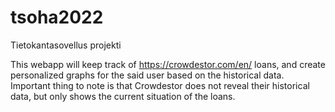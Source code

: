 # tsoha2022
Tietokantasovellus projekti

This webapp will keep track of https://crowdestor.com/en/ loans, and create personalized graphs for the said user based on the historical data. Important thing to note is that Crowdestor does not reveal their historical data, but only shows the current situation of the loans. 
